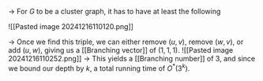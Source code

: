 $\rightarrow$ For $G$ to be a cluster graph, it has to have at least the following 

![[Pasted image 20241216110120.png]]


$\rightarrow$ Once we find this triple, we can either remove $(u,v)$, remove $(w,v)$, or add $(u,w)$, giving us a [[Branching vector]] of $(1,1,1)$. 
![[Pasted image 20241216110252.png]]
$\rightarrow$ This yields a [[Branching number]] of $3$, and since we bound our depth by $k$, a total running time of $O^*(3^k)$. 

